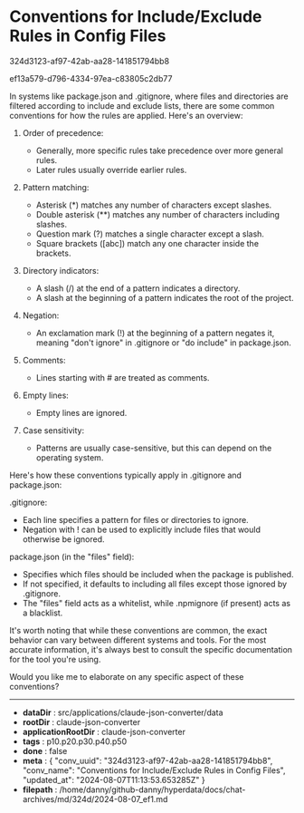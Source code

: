 # Conventions for Include/Exclude Rules in Config Files

324d3123-af97-42ab-aa28-141851794bb8

ef13a579-d796-4334-97ea-c83805c2db77

 In systems like package.json and .gitignore, where files and directories are filtered according to include and exclude lists, there are some common conventions for how the rules are applied. Here's an overview:

1. Order of precedence:
   - Generally, more specific rules take precedence over more general rules.
   - Later rules usually override earlier rules.

2. Pattern matching:
   - Asterisk (*) matches any number of characters except slashes.
   - Double asterisk (**) matches any number of characters including slashes.
   - Question mark (?) matches a single character except a slash.
   - Square brackets ([abc]) match any one character inside the brackets.

3. Directory indicators:
   - A slash (/) at the end of a pattern indicates a directory.
   - A slash at the beginning of a pattern indicates the root of the project.

4. Negation:
   - An exclamation mark (!) at the beginning of a pattern negates it, meaning "don't ignore" in .gitignore or "do include" in package.json.

5. Comments:
   - Lines starting with # are treated as comments.

6. Empty lines:
   - Empty lines are ignored.

7. Case sensitivity:
   - Patterns are usually case-sensitive, but this can depend on the operating system.

Here's how these conventions typically apply in .gitignore and package.json:

.gitignore:
- Each line specifies a pattern for files or directories to ignore.
- Negation with ! can be used to explicitly include files that would otherwise be ignored.

package.json (in the "files" field):
- Specifies which files should be included when the package is published.
- If not specified, it defaults to including all files except those ignored by .gitignore.
- The "files" field acts as a whitelist, while .npmignore (if present) acts as a blacklist.

It's worth noting that while these conventions are common, the exact behavior can vary between different systems and tools. For the most accurate information, it's always best to consult the specific documentation for the tool you're using.

Would you like me to elaborate on any specific aspect of these conventions?

---

* **dataDir** : src/applications/claude-json-converter/data
* **rootDir** : claude-json-converter
* **applicationRootDir** : claude-json-converter
* **tags** : p10.p20.p30.p40.p50
* **done** : false
* **meta** : {
  "conv_uuid": "324d3123-af97-42ab-aa28-141851794bb8",
  "conv_name": "Conventions for Include/Exclude Rules in Config Files",
  "updated_at": "2024-08-07T11:13:53.653285Z"
}
* **filepath** : /home/danny/github-danny/hyperdata/docs/chat-archives/md/324d/2024-08-07_ef1.md